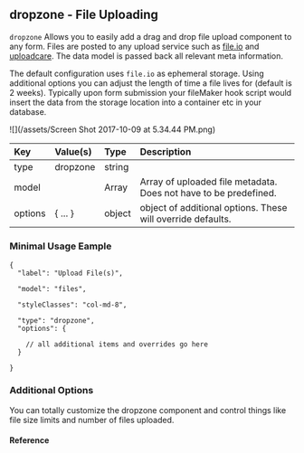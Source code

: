 ## dropzone - File Uploading 

`dropzone` Allows you to easily add a drag and drop file upload component to any form. Files are posted to any upload service such as [file.io](https://www.file.io/#one) and [uploadcare](https://uploadcare.com). The data model is passed back all relevant meta information.  

The default configuration uses `file.io` as ephemeral storage. Using additional options you can adjust the length of time a file lives for (default is 2 weeks). Typically upon form submission your fileMaker hook script would insert the data from the storage location into a container etc in your database.  

![](/assets/Screen Shot 2017-10-09 at 5.34.44 PM.png)

| Key | Value\(s\) | Type | Description |
| :--- | :--- | :--- | :--- |
| type | dropzone | string |  |
| model |   | Array | Array of uploaded file metadata. Does not have to be predefined. |
| options | { ... } | object | object of additional options. These will override defaults. |

##### 

### Minimal Usage Eample

```
{
  "label": "Upload File(s)",
  "model": "files",
  "styleClasses": "col-md-8",
  "type": "dropzone",
  "options": {	
    // all additional items and overrides go here
  } 
}
```

### Additional Options
You can totally customize the dropzone component and control things like file size limits and number of files uploaded.

  #### Reference
  
  